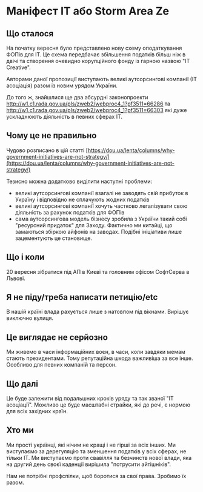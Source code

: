 # Маніфест ІТ aбо Storm Area Ze

## Що сталося
На початку вересня було представлено нову схему оподаткування ФОПів для ІТ. Це схема передбачає збільшення податків більш ніж в двічі та створення очевидно корупційного фонду із гарною назвою "IT Creative".

Авторами даної пропозиції виступають великі аутсорсингові компанії (ІТ асоціація) разом із новим урядом України. 

До того ж, знайшлися ще два абсурдні законопроекти http://w1.c1.rada.gov.ua/pls/zweb2/webproc4_1?pf3511=66286 та http://w1.c1.rada.gov.ua/pls/zweb2/webproc4_1?pf3511=66303 які дуже ускладнюють діяльність в певних сферах ІТ.


## Чому це не правильно

Чудово розписано в цій статті [https://dou.ua/lenta/columns/why-government-initiatives-are-not-strategy/](https://dou.ua/lenta/columns/why-government-initiatives-are-not-strategy/)

Тезисно можна додатково виділити наступні проблеми:
- великі аутсорсингові компанії взагалі не заводять свій прибуток в Україну і відповідно не сплачують жодних податків
- великі аутсорсингові компанії хочуть частково легалізувати свою діяльність за рахунок податків для ФОПів
- сама аутсорсингова модель бізнесу зробила з України такий собі "ресурсний придаток" для Заходу. Фактично ми китайці, що замаються збіркою айфонів на заводах. Подібні ініціативи лише зацементують це становище.

## Що і коли
20 вересня зібратися під АП в Києві та головним офісом СофтСерва в Львові.

## Я не піду/треба написати петицію/etc
В нашій країні влада рахується лише з натовпом під вікнами. Вирішує виключно вулиця.

## Це виглядає не серйозно
Ми живемо в часи інформаційних воєн, в часи, коли завдяки мемам стають президентами. Тому репутаційна шкода важливіша за все інше. Особливо для певних компаній та персон.

## Що далі
Це буде залежити від подальшних кроків уряду та так званої "ІТ асоціації". Можливо це буде масштабні страйки, які до речі, є нормою для всіх західних країн.

## Хто ми
Ми прості українці, які нічим не кращі і не гірші за всіх інших. Ми виступаємо за дерегуляцію та зменшення податків у всіх сферах, не тільки ІТ. Ми виступаємо проти свавілля та безчинств нової влади, яка на другий день своєї каденції вирішила "потрусити айтішніків". 

Нам не потрібні профспілки, щоб боротися за свої права. Зробимо їх разом.
